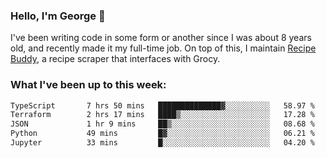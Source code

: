 ### Hello, I'm George 👋

I've been writing code in some form or another since I was about 8 years old, and recently made it my full-time job. On top of this, I maintain [Recipe Buddy](https://github.com/georgegebbett/recipe-buddy), a recipe scraper that interfaces with Grocy.  

<!--
**georgegebbett/georgegebbett** is a ✨ _special_ ✨ repository because its `README.md` (this file) appears on your GitHub profile.

Here are some ideas to get you started:

- 🔭 I’m currently working on ...
- 🌱 I’m currently learning ...
- 👯 I’m looking to collaborate on ...
- 🤔 I’m looking for help with ...
- 💬 Ask me about ...
- 📫 How to reach me: ...
- 😄 Pronouns: ...
- ⚡ Fun fact: ...
-->

### What I've been up to this week:
<!--START_SECTION:waka-->

```txt
TypeScript       7 hrs 50 mins   ██████████████▓░░░░░░░░░░   58.97 %
Terraform        2 hrs 17 mins   ████▒░░░░░░░░░░░░░░░░░░░░   17.28 %
JSON             1 hr 9 mins     ██▒░░░░░░░░░░░░░░░░░░░░░░   08.68 %
Python           49 mins         █▓░░░░░░░░░░░░░░░░░░░░░░░   06.21 %
Jupyter          33 mins         █░░░░░░░░░░░░░░░░░░░░░░░░   04.20 %
```

<!--END_SECTION:waka-->
